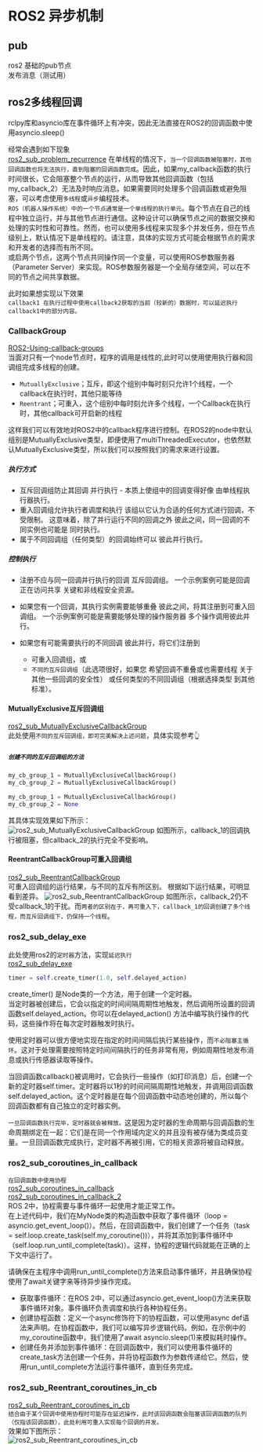 # ROS2 异步机制

## pub  
ros2 基础的pub节点  
发布消息（测试用）  

## ros2多线程回调
rclpy库和asyncio库在事件循环上有冲突，因此无法直接在ROS2的回调函数中使用asyncio.sleep()  

经常会遇到如下现象  
[ros2_sub_problem_recurrence](./ros2_sub_problem_recurrence.py) 
在单线程的情况下，`当一个回调函数被阻塞时，其他回调函数也将无法执行，直到阻塞的回调函数完成`。因此，如果my_callback函数的执行时间很长，它会阻塞整个节点的运行，从而导致其他回调函数（包括my_callback_2）无法及时响应消息。如果需要同时处理多个回调函数或避免阻塞，可以考虑使用`多线程`或`异步`编程技术。  
`ROS（机器人操作系统）中的一个节点通常是一个单线程的执行单元`。每个节点在自己的线程中独立运行，并与其他节点进行通信。这种设计可以确保节点之间的数据交换和处理的实时性和可靠性。然而，也可以使用多线程来实现多个并发任务，但在节点级别上，默认情况下是单线程的。请注意，具体的实现方式可能会根据节点的需求和开发者的选择而有所不同。  
或启两个节点，这两个节点共同操作同一个变量，可以使用ROS参数服务器（Parameter Server）来实现。ROS参数服务器是一个全局存储空间，可以在不同的节点之间共享数据。  

此时如果想实现以下效果  
`callback1 在执行过程中使用callback2获取的当前（较新的）数据时，可以延迟执行callback1中的部分内容。`

### CallbackGroup
[ROS2-Using-callback-groups](https://docs.ros.org/en/galactic/How-To-Guides/Using-callback-groups.html)  
当面对只有一个node节点时，程序的调用是线性的,此时可以使用使用执行器和回调组完成多线程的创建。  
- `MutuallyExclusive`；互斥，即这个组别中每时刻只允许1个线程，一个callback在执行时，其他只能等待  
- `Reentrant`；可重入，这个组别中每时刻允许多个线程，一个Callback在执行时，其他callback可开启新的线程  

这样我们可以有效地对ROS2中的callback程序进行控制。在ROS2的node中默认组别是MutuallyExclusive类型，即便使用了multiThreadedExecutor，也依然默认MutuallyExclusive类型，所以我们可以按照我们的需求来进行设置。  
##### 执行方式
- 互斥回调组防止其回调 并行执行 - 本质上使组中的回调变得好像 由单线程执行器执行。  
- 重入回调组允许执行者调度和执行 该组以它认为合适的任何方式进行回调，不受限制。 这意味着，除了并行运行不同的回调之外 彼此之间，同一回调的不同实例也可能是 同时执行。  
- 属于不同回调组（任何类型）的回调始终可以 彼此并行执行。  
##### 控制执行
- 注册不应与同一回调并行执行的回调 互斥回调组。 一个示例案例可能是回调正在访问共享 关键和非线程安全资源。

- 如果您有一个回调，其执行实例需要能够重叠 彼此之间，将其注册到可重入回调组。 一个示例案例可能是需要能够处理的操作服务器 多个操作调用彼此并行。

- 如果您有可能需要执行的不同回调 彼此并行，将它们注册到
    - 可重入回调组，或
    - `不同的互斥回调组`（此选项很好，如果您 希望回调不重叠或也需要线程 关于其他一些回调的安全性） 或任何类型的不同回调组（根据选择类型 到其他标准）。

#### MutuallyExclusive互斥回调组
[ros2_sub_MutuallyExclusiveCallbackGroup](./ros2_sub_MutuallyExclusiveCallbackGroup.py)  
此处使用`不同的互斥回调组，即可完美解决上述问题`，具体实现参考👆
##### `创建不同的互斥回调组的方法`
```python
my_cb_group_1 = MutuallyExclusiveCallbackGroup()
my_cb_group_2 = MutuallyExclusiveCallbackGroup()
```
```python
my_cb_group_1 = MutuallyExclusiveCallbackGroup()
my_cb_group_2 = None
```
其具体实现效果如下所示：  
![ros2_sub_MutuallyExclusiveCallbackGroup](./assets/ros2_sub_MutuallyExclusiveCallbackGroup.png)
如图所示，callback_1的回调执行被阻塞，但callback_2的执行完全不受影响。

#### ReentrantCallbackGroup可重入回调组
[ros2_sub_ReentrantCallbackGroup](./ros2_sub_ReentrantCallbackGroup.py)  
可重入回调组的运行结果，与不同的互斥有所区别。
根据如下运行结果，可明显看到差异。
![ros2_sub_ReentrantCallbackGroup](./assets/ros2_sub_ReentrantCallbackGroup.png)
如图所示，callback_2仍不受callback_1的干扰。而`两者的区别在于，再可重入下，callback_1的回调创建了多个线程，而互斥回调组下，仍保持一个线程`。  

### ros2_sub_delay_exe  
此处使用ros2的`定时器`方法，实现`延迟执行`  
[ros2_sub_delay_exe](./ros2_sub_delay_exe.py)  

```python
timer = self.create_timer(1.0, self.delayed_action)
```
create_timer() 是Node类的一个方法，用于创建一个定时器。  
当定时器被创建后，它会以指定的时间间隔周期性地触发，然后调用所设置的回调函数self.delayed_action。你可以在delayed_action() 方法中编写执行操作的代码，这些操作将在每次定时器触发时执行。  

使用定时器可以很方便地实现在指定的时间间隔后执行某些操作，而`不必阻塞主循环`。这对于处理需要按照特定时间间隔执行的任务非常有用，例如周期性地发布消息或执行传感器读取等操作。  

当回调函数callback()被调用时，它会执行一些操作（如打印消息）后，创建一个新的定时器self.timer。定时器将以1秒的时间间隔周期性地触发，并调用回调函数self.delayed_action。这个定时器是在每个回调函数中动态地创建的，所以每个回调函数都有自己独立的定时器实例。  

`一旦回调函数执行完毕，定时器就会被释放。`这是因为定时器的生命周期与回调函数的生命周期绑定在一起：它们是在同一个作用域内定义的并且没有被存储为类成员变量。一旦回调函数完成执行，定时器不再被引用，它的相关资源将被自动释放。  

### ros2_sub_coroutines_in_callback
`在回调函数中使用协程`  
[ros2_sub_coroutines_in_callback](./ros2_sub_coroutines_in_callback.py)  
[ros2_sub_coroutines_in_callback_2](./ros2_sub_coroutines_in_callback_2.py)  
ROS 2中，协程需要与事件循环一起使用才能正常工作。  
在上述代码中，我们在MyNode类的构造函数中获取了事件循环（loop = asyncio.get_event_loop()）。然后，在回调函数中，我们创建了一个任务（task = self.loop.create_task(self.my_coroutine())），并将其添加到事件循环中（self.loop.run_until_complete(task)）。这样，协程的逻辑代码就能在正确的上下文中运行了。  

请确保在主程序中调用run_until_complete()方法来启动事件循环，并且确保协程使用了await关键字来等待异步操作完成。  

- 获取事件循环：在ROS 2中，可以通过asyncio.get_event_loop()方法来获取事件循环对象。事件循环负责调度和执行各种协程任务。  
- 创建协程函数：定义一个async修饰符下的协程函数，可以使用async def语法来声明。在协程函数中，我们可以编写异步逻辑代码。例如，在示例中的my_coroutine函数中，我们使用了await asyncio.sleep(1)来模拟耗时操作。  
- 创建任务并添加到事件循环：在回调函数中，我们可以使用事件循环的create_task方法创建一个任务，并将协程函数作为参数传递给它。然后，使用run_until_complete方法运行事件循环，直到任务完成。  

### ros2_sub_Reentrant_coroutines_in_cb  
[ros2_sub_Reentrant_coroutines_in_cb](./ros2_sub_Reentrant_coroutines_in_cb.py)  
`结合由于某个回调中使用协程时可能存在延迟操作，此时该回调函数会阻塞该回调函数的队列（仅指该回调函数），此处利用可重入实现每个回调的并发。`    
效果如下图所示：  
![ros2_sub_Reentrant_coroutines_in_cb](./assets/ros2_sub_Reentrant_coroutines_in_cb.png)  